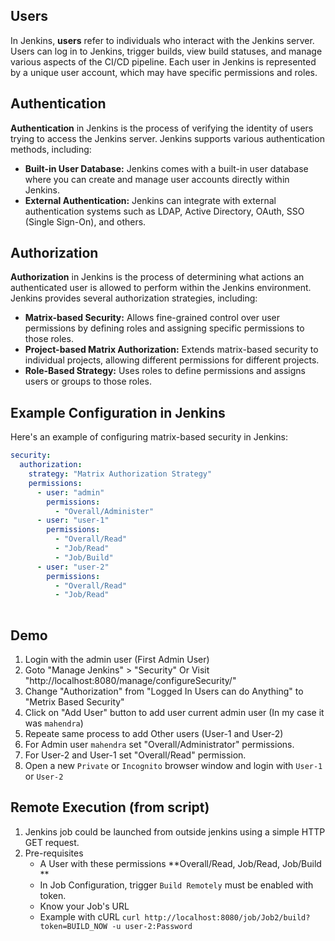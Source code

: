 ## Users
In Jenkins, **users** refer to individuals who interact with the Jenkins server. Users can log in to Jenkins, trigger builds, view build statuses, and manage various aspects of the CI/CD pipeline. Each user in Jenkins is represented by a unique user account, which may have specific permissions and roles.

## Authentication
**Authentication** in Jenkins is the process of verifying the identity of users trying to access the Jenkins server. Jenkins supports various authentication methods, including:
- **Built-in User Database:** Jenkins comes with a built-in user database where you can create and manage user accounts directly within Jenkins.
- **External Authentication:** Jenkins can integrate with external authentication systems such as LDAP, Active Directory, OAuth, SSO (Single Sign-On), and others.

## Authorization
**Authorization** in Jenkins is the process of determining what actions an authenticated user is allowed to perform within the Jenkins environment. Jenkins provides several authorization strategies, including:
- **Matrix-based Security:** Allows fine-grained control over user permissions by defining roles and assigning specific permissions to those roles.
- **Project-based Matrix Authorization:** Extends matrix-based security to individual projects, allowing different permissions for different projects.
- **Role-Based Strategy:** Uses roles to define permissions and assigns users or groups to those roles.

## Example Configuration in Jenkins
Here's an example of configuring matrix-based security in Jenkins:

```yaml
security:
  authorization:
    strategy: "Matrix Authorization Strategy"
    permissions:
      - user: "admin"
        permissions:
          - "Overall/Administer"
      - user: "user-1"
        permissions:
          - "Overall/Read"
          - "Job/Read"
          - "Job/Build"
      - user: "user-2"
        permissions:
          - "Overall/Read"
          - "Job/Read"
          
```

## Demo
1. Login with the admin user (First Admin User)
2. Goto "Manage Jenkins" > "Security" Or Visit "http://localhost:8080/manage/configureSecurity/"
3. Change "Authorization" from "Logged In Users can do Anything" to "Metrix Based Security"
4. Click on "Add User" button to add user current admin user (In my case it was `mahendra`)
5. Repeate same process to add Other users (User-1 and User-2)
6. For Admin user `mahendra` set "Overall/Administrator" permissions.
7. For User-2 and User-1 set "Overall/Read" permission.
8. Open a new `Private` or `Incognito` browser window and login with `User-1` or `User-2`

## Remote Execution (from script)
1. Jenkins job could be launched from outside jenkins using a simple HTTP GET request.
1.  Pre-requisites
    - A User with these permissions **Overall/Read, Job/Read, Job/Build **
    - In Job Configuration, trigger `Build Remotely` must be enabled with token.
    - Know your Job's URL
    - Example with cURL
      `curl http://localhost:8080/job/Job2/build?token=BUILD_NOW -u user-2:Password`
  
    
